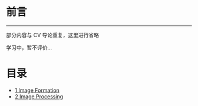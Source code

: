 # 前言

---

部分内容与 CV 导论重复，这里进行省略

学习中，暂不评价...

# 目录
- [1 Image Formation](https://lihua5487.github.io/Notes/CV/1%20Image%20Formation)
- [2 Image Processing](https://lihua5487.github.io/Notes/CV/2%20Image%20Processing)